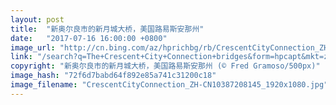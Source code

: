 ```yaml
---
layout: post
title:  "新奥尔良市的新月城大桥，美国路易斯安那州"
date:   "2017-07-16 16:00:00 +0800"
image_url: "http://cn.bing.com/az/hprichbg/rb/CrescentCityConnection_ZH-CN10387208145_1920x1080.jpg"
link: "/search?q=The+Crescent+City+Connection+bridges&form=hpcapt&mkt=zh-cn"
copyright: "新奥尔良市的新月城大桥，美国路易斯安那州 (© Fred Gramoso/500px)"
image_hash: "72f6d7babd64f892e85a741c31200c18"
image_filename: "CrescentCityConnection_ZH-CN10387208145_1920x1080.jpg"
---
```

